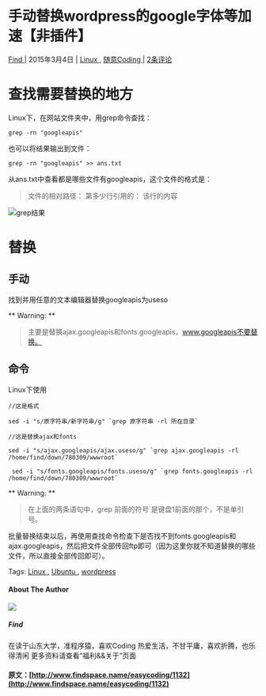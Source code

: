 #  手动替换wordpress的google字体等加速【非插件】 

[ Find ](http://www.findspace.name/author/find) |  2015年3月4日  |  [ Linux ](http://www.findspace.name/category/easycoding/linux) , [ 随意Coding ](http://www.findspace.name/category/easycoding) |  [ 2条评论  ](http://www.findspace.name/easycoding/1132#comments)

#  查找需要替换的地方 

Linux下，在网站文件夹中，用grep命令查找： 
    
    
    grep -rn "googleapis"
    

也可以将结果输出到文件： 
    
    
    grep -rn "googleapis" >> ans.txt
    

从ans.txt中查看都是哪些文件有googleapis，这个文件的格式是： 

> 文件的相对路径： 第多少行引用的： 该行的内容 

![grep结果](http://bcs.duapp.com/findspace//blog/201503//grepans1.png)

#  替换 

##  手动 

找到并用任意的文本编辑器替换googleapis为useso 

** Warning: **

> 主要是替换ajax.googleapis和fonts.googleapis，www.googleapis不要替换。 

##  命令 

Linux下使用 
    
    
    //这是格式
    sed -i "s/原字符串/新字符串/g" `grep 原字符串 -rl 所在目录`
    //这是替换ajax和fonts
    sed -i "s/ajax.googleapis/ajax.useso/g" `grep ajax.googleapis -rl /home/find/down/780309/wwwroot`
     sed -i "s/fonts.googleapis/fonts.useso/g" `grep fonts.googleapis -rl /home/find/down/780309/wwwroot`
    

** Warning: **

> 在上面的两条语句中，grep 前面的符号`是键盘1前面的那个，不是单引号。 

批量替换结束以后，再使用查找命令检查下是否找不到fonts.googleapis和ajax.googleapis，然后把文件全部传回ftp即可（因为这里你就不知道替换的哪些文件，所以直接全部传回即可）。 

Tags:  [ Linux ](http://www.findspace.name/tag/linux) , [ Ubuntu ](http://www.findspace.name/tag/ubuntu) , [ wordpress ](http://www.findspace.name/tag/wordpress)

####  About The Author 

![](http://bcs.duapp.com/findspace//blog/201502//gravatar.png)

#####  Find 

在读于山东大学，准程序猿，喜欢Coding 热爱生活，不甘平庸，喜欢折腾，也乐得清闲 更多资料请查看“福利&&关于”页面 
#### 原文：[http://www.findspace.name/easycoding/1132](http://www.findspace.name/easycoding/1132)